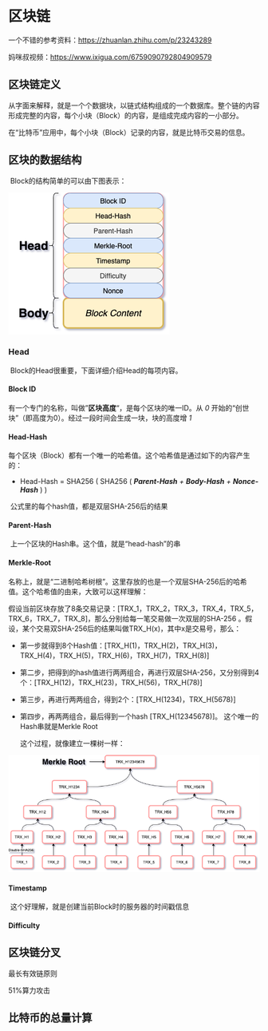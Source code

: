 # 区块链

一个不错的参考资料：https://zhuanlan.zhihu.com/p/23243289

妈咪叔视频：https://www.ixigua.com/6759090792804909579

## 区块链定义

​        从字面来解释，就是一个个数据块，以链式结构组成的一个数据库。整个链的内容形成完整的内容，每个小块（Block）的内容，是组成完成内容的一小部分。

在“比特币”应用中，每个小块（Block）记录的内容，就是比特币交易的信息。

## 区块的数据结构

​        Block的结构简单的可以由下图表示：

![Block-structure](./images/BlockChain/BlockChain-Block-Structure.png)

### Head

​        Block的Head很重要，下面详细介绍Head的每项内容。

#### Block ID

​        有一个专门的名称，叫做”**区块高度**“，是每个区块的唯一ID。从 *0* 开始的“创世块”（即高度为0）。经过一段时间会生成一块，块的高度增 *1* 

#### Head-Hash

​        每个区块（Block）都有一个唯一的哈希值。这个哈希值是通过如下的内容产生的：

* Head-Hash = SHA256 ( SHA256 ( ***Parent-Hash** + **Body-Hash** + **Nonce-Hash*** ) )

​        公式里的每个hash值，都是双层SHA-256后的结果

#### Parent-Hash

​        上一个区块的Hash串。这个值，就是“head-hash”的串

#### Merkle-Root

​        名称上，就是“二进制哈希树根”。这里存放的也是一个双层SHA-256后的哈希值。这个哈希值的由来，大致可以这样理解：

​        假设当前区块存放了8条交易记录：[TRX_1，TRX_2，TRX_3，TRX_4，TRX_5，TRX_6，TRX_7，TRX_8]，那么分别给每一笔交易做一次双层的SHA-256 。假设，某个交易双SHA-256后的结果叫做TRX_H(x)，其中x是交易号，那么：

* 第一步就得到8个Hash值：[TRX_H(1)，TRX_H(2)，TRX_H(3)，TRX_H(4)，TRX_H(5)，TRX_H(6)，TRX_H(7)，TRX_H(8)]

* 第二步，把得到的hash值进行两两组合，再进行双层SHA-256，又分别得到4个：[TRX_H(12)，TRX_H(23)，TRX_H(56)，TRX_H(78)]

* 第三步，再进行两两组合，得到2个：[TRX_H(1234)，TRX_H(5678)]

* 第四步，再两两组合，最后得到一个hash [TRX_H(12345678)]。 这个唯一的Hash串就是Merkle Root

  这个过程，就像建立一棵树一样：

![merkle-root](./images/BlockChain/BlockChain-Merkle-Root.png)



#### Timestamp

​        这个好理解，就是创建当前Block时的服务器的时间戳信息

#### Difficulty



## 区块链分叉

最长有效链原则

51%算力攻击

## 比特币的总量计算